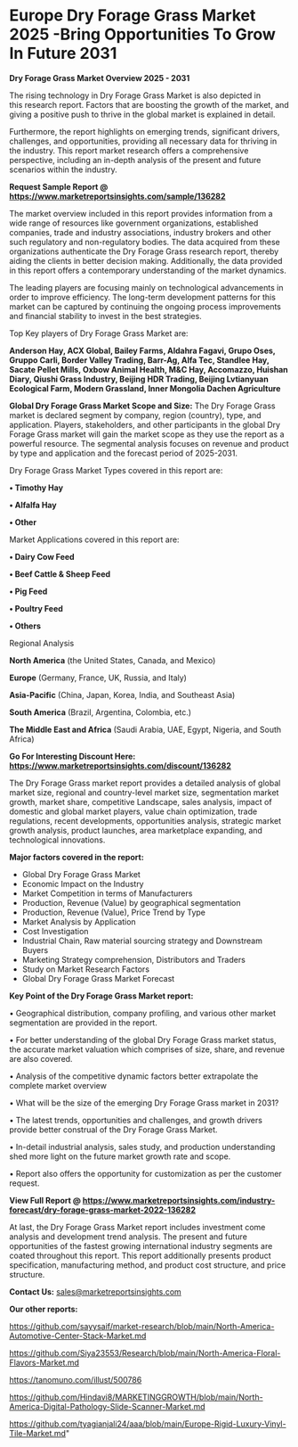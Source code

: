 # Europe Dry Forage Grass Market 2025 -Bring Opportunities To Grow In Future 2031

<Strong> Dry Forage Grass Market Overview 2025 - 2031</strong>

The rising technology in Dry Forage Grass Market is also depicted in this research report. Factors that are boosting the growth of the market, and giving a positive push to thrive in the global market is explained in detail.

Furthermore, the report highlights on emerging trends, significant drivers, challenges, and opportunities, providing all necessary data for thriving in the industry. This report market research offers a comprehensive perspective, including an in-depth analysis of the present and future scenarios within the industry.

<strong>Request Sample Report @ <a href=https://www.marketreportsinsights.com/sample/136282>https://www.marketreportsinsights.com/sample/136282</a></strong>

The market overview included in this report provides information from a wide range of resources like government organizations, established companies, trade and industry associations, industry brokers and other such regulatory and non-regulatory bodies. The data acquired from these organizations authenticate the Dry Forage Grass research report, thereby aiding the clients in better decision making. Additionally, the data provided in this report offers a contemporary understanding of the market dynamics.

The leading players are focusing mainly on technological advancements in order to improve efficiency. The long-term development patterns for this market can be captured by continuing the ongoing process improvements and financial stability to invest in the best strategies.

Top Key players of Dry Forage Grass Market are:

<strong>Anderson Hay, ACX Global, Bailey Farms, Aldahra Fagavi, Grupo Oses, Gruppo Carli, Border Valley Trading, Barr-Ag, Alfa Tec, Standlee Hay, Sacate Pellet Mills, Oxbow Animal Health, M&C Hay, Accomazzo, Huishan Diary, Qiushi Grass Industry, Beijing HDR Trading, Beijing Lvtianyuan Ecological Farm, Modern Grassland, Inner Mongolia Dachen Agriculture</strong>

<strong><b>Global Dry Forage Grass Market Scope and Size:</b></strong>
The Dry Forage Grass market is declared segment by company, region (country), type, and application. Players, stakeholders, and other participants in the global Dry Forage Grass market will gain the market scope as they use the report as a powerful resource. The segmental analysis focuses on revenue and product by type and application and the forecast period of 2025-2031.

Dry Forage Grass Market Types covered in this report are:

<strong>• Timothy Hay

• Alfalfa Hay

• Other</strong>

Market Applications covered in this report are:

<strong>• Dairy Cow Feed

• Beef Cattle & Sheep Feed

• Pig Feed

• Poultry Feed

• Others</strong> 

Regional Analysis

<strong>North America</strong> (the United States, Canada, and Mexico)

<strong>Europe</strong> (Germany, France, UK, Russia, and Italy)

<strong>Asia-Pacific</strong> (China, Japan, Korea, India, and Southeast Asia)

<strong>South America</strong> (Brazil, Argentina, Colombia, etc.)

<strong>The Middle East and Africa</strong> (Saudi Arabia, UAE, Egypt, Nigeria, and South Africa)

<strong>Go For Interesting Discount Here: <a href=https://www.marketreportsinsights.com/discount/136282>https://www.marketreportsinsights.com/discount/136282</a></strong>

The Dry Forage Grass market report provides a detailed analysis of global market size, regional and country-level market size, segmentation market growth, market share, competitive Landscape, sales analysis, impact of domestic and global market players, value chain optimization, trade regulations, recent developments, opportunities analysis, strategic market growth analysis, product launches, area marketplace expanding, and technological innovations.

<strong><b>Major factors covered in the report:</b></strong>
<ul>
  <li>Global Dry Forage Grass Market </li>
  <li>Economic Impact on the Industry</li>
  <li>Market Competition in terms of Manufacturers</li>
  <li>Production, Revenue (Value) by geographical segmentation</li>
  <li>Production, Revenue (Value), Price Trend by Type</li>
  <li>Market Analysis by Application</li>
  <li>Cost Investigation</li>
  <li>Industrial Chain, Raw material sourcing strategy and Downstream Buyers</li>
  <li>Marketing Strategy comprehension, Distributors and Traders</li>
  <li>Study on Market Research Factors</li>
  <li>Global Dry Forage Grass Market Forecast</li>
</ul>

<strong><b>Key Point of the Dry Forage Grass Market report:</b></strong>

• Geographical distribution, company profiling, and various other market segmentation are provided in the report.

• For better understanding of the global Dry Forage Grass market status, the accurate market valuation which comprises of size, share, and revenue are also covered.

• Analysis of the competitive dynamic factors better extrapolate the complete market overview

• What will be the size of the emerging Dry Forage Grass market in 2031?

• The latest trends, opportunities and challenges, and growth drivers provide better construal of the Dry Forage Grass Market.

• In-detail industrial analysis, sales study, and production understanding shed more light on the future market growth rate and scope.

• Report also offers the opportunity for customization as per the customer request.

<strong><b>View Full Report @ <a href=https://www.marketreportsinsights.com/industry-forecast/dry-forage-grass-market-2022-136282>https://www.marketreportsinsights.com/industry-forecast/dry-forage-grass-market-2022-136282</a></b></strong>


At last, the Dry Forage Grass Market report includes investment come analysis and development trend analysis. The present and future opportunities of the fastest growing international industry segments are coated throughout this report. This report additionally presents product specification, manufacturing method, and product cost structure, and price structure.

<strong>Contact Us:</strong>
sales@marketreportsinsights.com

<strong>Our other reports:</strong>

<a href=https://github.com/sayysaif/market-research/blob/main/North-America-Automotive-Center-Stack-Market.md>https://github.com/sayysaif/market-research/blob/main/North-America-Automotive-Center-Stack-Market.md</a>

<a href=https://github.com/Siya23553/Research/blob/main/North-America-Floral-Flavors-Market.md>https://github.com/Siya23553/Research/blob/main/North-America-Floral-Flavors-Market.md</a>

<a href=https://tanomuno.com/illust/500786>https://tanomuno.com/illust/500786</a>

<a href=https://github.com/Hindavi8/MARKETINGGROWTH/blob/main/North-America-Digital-Pathology-Slide-Scanner-Market.md>https://github.com/Hindavi8/MARKETINGGROWTH/blob/main/North-America-Digital-Pathology-Slide-Scanner-Market.md</a>

<a href=https://github.com/tyagianjali24/aaa/blob/main/Europe-Rigid-Luxury-Vinyl-Tile-Market.md>https://github.com/tyagianjali24/aaa/blob/main/Europe-Rigid-Luxury-Vinyl-Tile-Market.md</a>"
